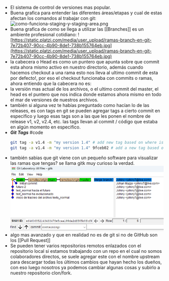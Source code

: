- El sistema de control de versiones mas popular.
- Buena grafica para entender las diferentes áreas/etapas y cual de estas afectan los comandos al trabajar con git:
  ![como-funciona-staging-y-staging-area.png](https://static.platzi.com/media/user_upload/estados-git-0acb84f7-5080-4098-99d9-59012a3b8e86-e5b46dbb-9bab-4d7c-aa74-c055ffcde639.jpg)
- Buena grafica de como se llega a utilizar las [[Branches]] es un ambiente profesional cotidiano:
  ![https://static.platzi.com/media/user_upload/ramas-branch-en-git-7e72b407-90cc-4b90-8de1-738b155764eb.jpg](https://static.platzi.com/media/user_upload/ramas-branch-en-git-7e72b407-90cc-4b90-8de1-738b155764eb.jpg)
- la cabecera o Head es como un puntero que apunta sobre que commit esta ahora mismo activo en nuestro directorio, además cuando hacemos checkout a una rama esto nos lleva al ultimo commit de esta por defecto!, por eso el checkout funcionaba con commits o ramas, ahora entiendo que la cabecera no es:
- la versión mas actual de los archivos, o el ultimo commit del master, el head es el puntero que nos indica donde estamos ahora mismo en todo el mar de versiones de nuestros archivos.
- también si alguna vez te habías preguntado como hacían lo de las releases, es con tags en git se pueden agregar tags a cierto commit en especifico y luego esas tags son a las que les ponen el nombre de release v1, v2, v2.4, etc. las tags llevan al commit / código que estaba en algún momento en especifico.
- ***Git Tags*** #code
  ```bash
  git tag -a v1.4 -m "my version 1.4" # add new tag based on where is the head
  git tag -a v1.4 -m "my version 1.4" 9fceb02 # add a new tag based on the commit that is passed as a reference
  ```
- también sabias que git viene con un pequeño software para visualizar las ramas que tengas? se llama gitk muy curioso la verdad.
  ![image.png](../assets/image_1678232568990_0.png)
- algo mas avanzado y que en realidad no es de git si no de GitHub son los [[Pull Request]]
- Se pueden tener varios repositorios remotos enlazados con el repositorio local si estamos trabajando con un repo en el cual no somos colaboradores directos, se suele agregar este con el nombre upstream para descargar todas los últimos cambios que hayan hecho los dueños, con eso luego nosotros ya podemos cambiar algunas cosas y subirlo a nuestro repositorio clon/fork.